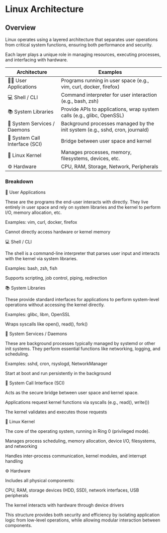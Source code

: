 # Linux Architecture

## Overview

Linux operates using a layered architecture that separates user operations from critical system functions, ensuring both performance and security. 

Each layer plays a unique role in managing resources, executing processes, and interfacing with hardware.


| Architecture | Examples |
|----------|----------|
| 🧑‍💻 User Applications | Programs running in user space (e.g., vim, curl, docker, firefox) |
| 💻 Shell / CLI    | Command interpreter for user interaction (e.g., bash, zsh) |
| 📚 System Libraries |  Provide APIs to applications, wrap system calls (e.g., glibc, OpenSSL) |
| 👤 System Services / Daemons  | Background processes managed by the init system (e.g., sshd, cron, journald)|
| 🧰 System Call Interface (SCI)  | Bridge between user space and kernel |
| 🧠 Linux Kernel | Manages processes, memory, filesystems, devices, etc. |
| ⚙️ Hardware | CPU, RAM, Storage, Network, Peripherals |

### Breakdown

👤 User Applications

These are the programs the end-user interacts with directly. They live entirely in user space and rely on system libraries and the kernel to perform I/O, memory allocation, etc.

Examples: vim, curl, docker, firefox

Cannot directly access hardware or kernel memory

💻 Shell / CLI

The shell is a command-line interpreter that parses user input and interacts with the kernel via system libraries.

Examples: bash, zsh, fish

Supports scripting, job control, piping, redirection

📚 System Libraries

These provide standard interfaces for applications to perform system-level operations without accessing the kernel directly.

Examples: glibc, libm, OpenSSL

Wraps syscalls like open(), read(), fork()

🔧 System Services / Daemons

These are background processes typically managed by systemd or other init systems. They perform essential functions like networking, logging, and scheduling.

Examples: sshd, cron, rsyslogd, NetworkManager

Start at boot and run persistently in the background

🔁 System Call Interface (SCI)

Acts as the secure bridge between user space and kernel space.

Applications request kernel functions via syscalls (e.g., read(), write())

The kernel validates and executes those requests

🧠 Linux Kernel

The core of the operating system, running in Ring 0 (privileged mode).

Manages process scheduling, memory allocation, device I/O, filesystems, and networking

Handles inter-process communication, kernel modules, and interrupt handling

⚙️ Hardware

Includes all physical components:

CPU, RAM, storage devices (HDD, SSD), network interfaces, USB peripherals

The kernel interacts with hardware through device drivers

This structure provides both security and efficiency by isolating application logic from low-level operations, while allowing modular interaction between components.
